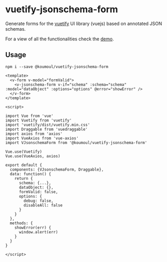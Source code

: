 # vuetify-jsonschema-form

Generate forms for the [vuetify](https://vuetifyjs.com/en/) UI library (vuejs) based on annotated JSON schemas.

For a view of all the functionalities check the [demo](https://koumoul-dev.github.io/vuetify-jsonschema-form/latest/).

## Usage

    npm i --save @koumoul/vuetify-jsonschema-form

```
<template>
  <v-form v-model="formValid">
    <v-jsonschema-form v-if="schema" :schema="schema" :model="dataObject" :options="options" @error="showError" />
  </v-form>
</template>

<script>

import Vue from 'vue'
import Vuetify from 'vuetify'
import 'vuetify/dist/vuetify.min.css'
import Draggable from 'vuedraggable'
import axios from 'axios'
import VueAxios from 'vue-axios'
import VJsonschemaForm from '@koumoul/vuetify-jsonschema-form'

Vue.use(Vuetify)
Vue.use(VueAxios, axios)

export default {
  components: {VJsonschemaForm, Draggable},
  data: function() {
    return {
      schema: {...},
      dataObject: {},
      formValid: false,
      options: {
        debug: false,
        disableAll: false
      }
    }
  },
  methods: {
    showError(err) {
      window.alert(err)
    }
  }
}

</script>
```
